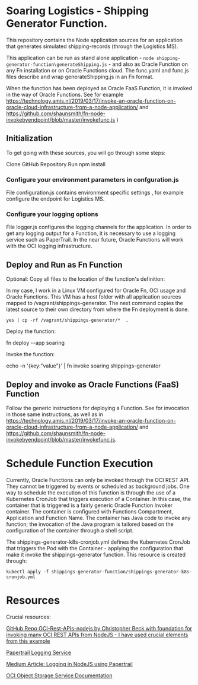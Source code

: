# Soaring Logistics - Shipping Generator Function.

This repository contains the Node application sources for an application that generates simulated shipping-records (through the Logistics MS).

This application can be run as stand alone application - `node shipping-generator-function\generateShipping.js` -  and also as Oracle Function on any Fn installation or on Oracle Functions cloud. The func.yaml and func.js files describe and wrap generateShipping.js in an Fn format.

When the function has been deployed as Oracle FaaS Function, it is invoked in the way of Oracle Functions. See for example https://technology.amis.nl/2019/03/17/invoke-an-oracle-function-on-oracle-cloud-infrastructure-from-a-node-application/ and https://github.com/shaunsmith/fn-node-invokebyendpoint/blob/master/invokefunc.js )

## Initialization

To get going with these sources, you will go through some steps:
 
Clone GitHub Repository
Run npm install

### Configure your environment parameters in confguration.js

File configuration.js contains environment specific settings , for example configure the endpoint for Logistics MS.

### Configure your logging options

File logger.js configures the logging channels for the application. In order to get any logging output for a Function, it is necessary to use a logging service such as PaperTrail. In the near future, Oracle Functions will work with the OCI logging infrastructure.

## Deploy and Run as Fn Function

Optional: Copy all files to the location of the function's definition:

In my case, I work in a Linux VM configured for Oracle Fn, OCI usage and Oracle Functions. This VM has a host folder with all application sources mapped to /vagrant/shippings-generator. The next command copies the latest source to their own directory from where the Fn deployment is done.

```
yes | cp -rf /vagrant/shippings-generator/*  .
```
Deploy the function:

fn deploy --app soaring

Invoke the function:

echo -n '{key:"value"}' | fn invoke soaring shippings-generator   

## Deploy and invoke as Oracle Functions (FaaS) Function

Follow the generic instructions for deploying a Function. See for invocation in those same instructions, as well as in https://technology.amis.nl/2019/03/17/invoke-an-oracle-function-on-oracle-cloud-infrastructure-from-a-node-application/ and https://github.com/shaunsmith/fn-node-invokebyendpoint/blob/master/invokefunc.js.

# Schedule Function Execution

Currently, Oracle Functions can only be invoked through the OCI REST API. They cannot be triggered by events or scheduled as background jobs. One way to schedule the execution of this function is through the use of a Kubernetes CronJob that triggers execution of a Container. In this case, the container that is triggered is a fairly generic Oracle Function Invoker container. The container is configured with Functions Compartment, Application and Function Name. The container has Java code to invoke any function; the invocation of the Java program is tailored based on the configuration of the container through a shell script. 

The shippings-generator-k8s-cronjob.yml defines the Kubernetes CronJob that triggers the Pod with the Container - applying the configuration that make it invoke the shippings-generator function. This resource is created through:

```
kubectl apply -f shippings-generator-function/shippings-generator-k8s-cronjob.yml
```


# Resources
Crucial resources:

[GitHub Repo OCI-Rest-APIs-nodejs by Christopher Beck with foundation for invoking many OCI REST APIs from NodeJS - I have used crucial elements from this example](https://github.com/christopherbeck/OCI-Rest-APIs-nodejs)

[Papertrail Logging Service](https://papertrailapp.com)

[Medium Article: Logging in NodeJS using Papertrail](https://medium.com/@gauravumrani/logging-in-nodejs-using-papertrail-47ed7d888457)

[OCI Object Storage Service Documentation](https://docs.cloud.oracle.com/iaas/Content/Object/Concepts/objectstorageoverview.htm)
